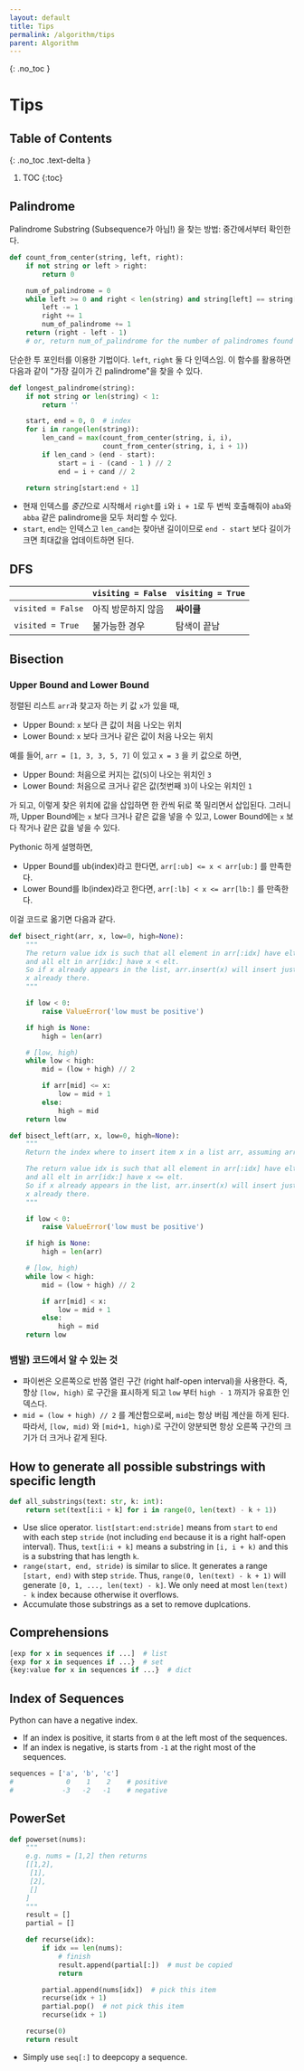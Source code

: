 ```yaml
---
layout: default
title: Tips
permalink: /algorithm/tips
parent: Algorithm
---
```



{: .no_toc }
# Tips
## Table of Contents
{: .no_toc .text-delta }

1. TOC
{:toc}

## Palindrome

 Palindrome Substring (Subsequence가 아님!) 을 찾는 방법: 중간에서부터
 확인한다.

``` python
def count_from_center(string, left, right):
    if not string or left > right:
        return 0

    num_of_palindrome = 0
    while left >= 0 and right < len(string) and string[left] == string[right]:
        left -= 1
        right += 1
        num_of_palindrome += 1
    return (right - left - 1)
    # or, return num_of_palindrome for the number of palindromes found
```

 단순한 투 포인터를 이용한 기법이다. `left`, `right` 둘 다
 인덱스임. 이 함수를 활용하면 다음과 같이 "가장 길이가 긴
 palindrome"을 찾을 수 있다.


``` python
def longest_palindrome(string):
    if not string or len(string) < 1:
        return ''

    start, end = 0, 0  # index
    for i in range(len(string)):
        len_cand = max(count_from_center(string, i, i),
                       count_from_center(string, i, i + 1))
        if len_cand > (end - start):
            start = i - (cand - 1 ) // 2
            end = i + cand // 2

    return string[start:end + 1]
```

 - 현재 인덱스를 *중간*으로 시작해서 `right`를 `i`와 `i + 1`로 두 번씩
   호출해줘야 `aba`와 `abba` 같은 palindrome을 모두 처리할 수 있다.
 - `start`, `end`는 인덱스고 `len_cand`는 찾아낸 길이이므로 `end -
   start` 보다 길이가 크면 최대값을 업데이트하면 된다.


## DFS

| | `visiting = False` | `visiting = True` |
| --- | --- | --- |
| `visited = False` | 아직 방문하지 않음 | **싸이클** |
| `visited = True` | 불가능한 경우 | 탐색이 끝남 |


## Bisection

### Upper Bound and Lower Bound

 정렬된 리스트 `arr`과 찾고자 하는 키 값 `x`가 있을 때,
 - Upper Bound: `x` 보다 큰 값이 처음 나오는 위치
 - Lower Bound: `x` 보다 크거나 같은 값이 처음 나오는 위치

 예를 들어, `arr = [1, 3, 3, 5, 7]` 이 있고 `x = 3` 을 키 값으로 하면,
 - Upper Bound: 처음으로 커지는 값(`5`)이 나오는 위치인 `3`
 - Lower Bound: 처음으로 크거나 같은 값(첫번째 `3`)이 나오는 위치인
   `1`

 가 되고, 이렇게 찾은 위치에 값을 삽입하면 한 칸씩 뒤로 쭉 밀리면서
 삽입된다. 그러니까, Upper Bound에는 `x` 보다 크거나 같은 값을 넣을 수
 있고, Lower Bound에는 `x` 보다 작거나 같은 값을 넣을 수 있다.

 Pythonic 하게 설명하면,
 - Upper Bound를 ub(index)라고 한다면, `arr[:ub] <= x < arr[ub:]` 를
   만족한다.
 - Lower Bound를 lb(index)라고 한다면, `arr[:lb] < x <= arr[lb:]` 를
   만족한다.

 이걸 코드로 옮기면 다음과 같다.

``` python
def bisect_right(arr, x, low=0, high=None):
    """
    The return value idx is such that all element in arr[:idx] have elt <= x,
    and all elt in arr[idx:] have x < elt.
    So if x already appears in the list, arr.insert(x) will insert just after the rightmost
    x already there.
    """

    if low < 0:
        raise ValueError('low must be positive')

    if high is None:
        high = len(arr)

    # [low, high)
    while low < high:
        mid = (low + high) // 2

        if arr[mid] <= x:
            low = mid + 1
        else:
            high = mid
    return low

```

``` python
def bisect_left(arr, x, low=0, high=None):
    """
    Return the index where to insert item x in a list arr, assuming arr is sorted.

    The return value idx is such that all element in arr[:idx] have elt < x,
    and all elt in arr[idx:] have x <= elt.
    So if x already appears in the list, arr.insert(x) will insert just after the leftmost
    x already there.
    """

    if low < 0:
        raise ValueError('low must be positive')

    if high is None:
        high = len(arr)

    # [low, high)
    while low < high:
        mid = (low + high) // 2

        if arr[mid] < x:
            low = mid + 1
        else:
            high = mid
    return low
```

### 뱀발) 코드에서 알 수 있는 것
 - 파이썬은 오른쪽으로 반쯤 열린 구간 (right half-open interval)을
   사용한다. 즉, 항상 `[low, high)` 로 구간을 표시하게 되고 `low` 부터
   `high - 1` 까지가 유효한 인덱스다.
 - `mid = (low + high) // 2` 를 계산함으로써, `mid`는 항상 버림 계산을
   하게 된다. 따라서, `[low, mid)` 와 `[mid+1, high)`로 구간이
   양분되면 항상 오른쪽 구간의 크기가 더 크거나 같게 된다.



## How to generate all possible substrings with specific length

``` python
def all_substrings(text: str, k: int):
    return set(text[i:i + k] for i in range(0, len(text) - k + 1))
```

 - Use slice operator. `list[start:end:stride]` means from `start` to
   `end` with each step `stride` (not including `end` because it is a
   right half-open interval). Thus, `text[i:i + k]` means a substring
   in `[i, i + k)` and this is a substring that has length `k`.
 - `range(start, end, stride)` is similar to slice. It generates a
   range `[start, end)` with step `stride`. Thus, `range(0,
   len(text) - k + 1)` will generate `[0, 1, ..., len(text) - k]`. We
   only need at most `len(text) - k` index because otherwise it
   overflows.
 - Accumulate those substrings as a set to remove duplcations.


## Comprehensions

``` python
[exp for x in sequences if ...]  # list
{exp for x in sequences if ...}  # set
{key:value for x in sequences if ...}  # dict
```

## Index of Sequences

 Python can have a negative index.
 - If an index is positive, it starts from `0` at the left most of the
   sequences.
 - If an index is negative, is starts from `-1` at the right most of
   the sequences.

``` python
sequences = ['a', 'b', 'c']
#             0    1    2    # positive
#            -3   -2   -1    # negative
```

## PowerSet

``` python
def powerset(nums):
    """
    e.g. nums = [1,2] then returns
    [[1,2],
     [1],
     [2],
     []
    ]
    """
    result = []
    partial = []

    def recurse(idx):
        if idx == len(nums):
            # finish
            result.append(partial[:])  # must be copied
            return

        partial.append(nums[idx])  # pick this item
        recurse(idx + 1)
        partial.pop()  # not pick this item
        recurse(idx + 1)

    recurse(0)
    return result
```

 - Simply use `seq[:]` to deepcopy a sequence.
